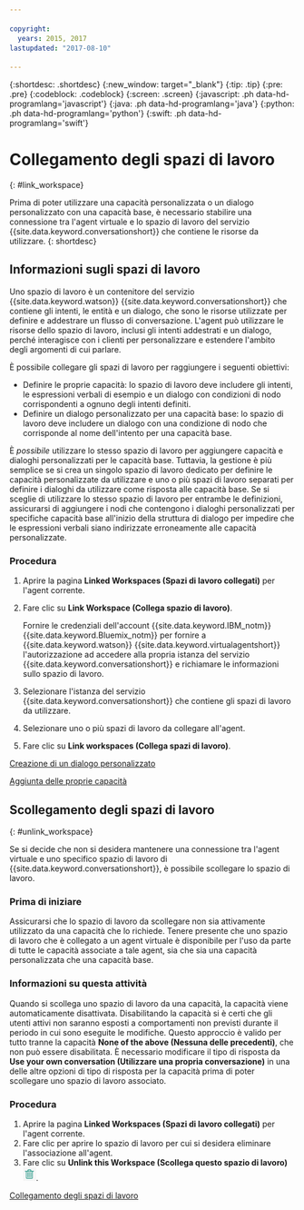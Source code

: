 ```yaml
---

copyright:
  years: 2015, 2017
lastupdated: "2017-08-10"

---
```


{:shortdesc: .shortdesc}
{:new_window: target="_blank"}
{:tip: .tip}
{:pre: .pre}
{:codeblock: .codeblock}
{:screen: .screen}
{:javascript: .ph data-hd-programlang='javascript'}
{:java: .ph data-hd-programlang='java'}
{:python: .ph data-hd-programlang='python'}
{:swift: .ph data-hd-programlang='swift'}

# Collegamento degli spazi di lavoro
{: #link_workspace}

Prima di poter utilizzare una capacità personalizzata o un dialogo personalizzato con una
capacità base, è necessario stabilire una connessione tra l'agent virtuale e lo spazio di lavoro del servizio
{{site.data.keyword.conversationshort}} che contiene le risorse da utilizzare.
{: shortdesc}

## Informazioni sugli spazi di lavoro

Uno spazio di lavoro è un contenitore del servizio {{site.data.keyword.watson}}
{{site.data.keyword.conversationshort}} che contiene gli intenti, le entità e un dialogo,
che sono le risorse utilizzate per definire e addestrare un flusso di conversazione. L'agent può
utilizzare le risorse dello spazio di lavoro, inclusi gli intenti addestrati e un dialogo, perché
interagisce con i clienti per personalizzare e estendere l'ambito degli argomenti di cui parlare.

È possibile collegare gli spazi di lavoro per raggiungere i seguenti obiettivi:

- Definire le proprie capacità: lo spazio di lavoro deve includere gli intenti, le
espressioni verbali di esempio e un dialogo con condizioni di nodo corrispondenti a ognuno degli
intenti definiti.
- Definire un dialogo personalizzato per una capacità base: lo spazio di lavoro deve
includere un dialogo con una condizione di nodo che corrisponde al nome dell'intento per una
capacità base.

È *possibile* utilizzare lo stesso spazio di lavoro per aggiungere capacità e dialoghi personalizzati per le capacità base. Tuttavia, la gestione è più semplice se si crea un singolo spazio di lavoro dedicato per
definire le capacità personalizzate da utilizzare e
uno o più spazi di lavoro separati per definire i dialoghi da utilizzare come risposta alle
capacità base. Se si sceglie di utilizzare lo stesso
spazio di lavoro per entrambe le definizioni, assicurarsi di aggiungere i nodi che contengono i
dialoghi personalizzati per specifiche capacità base all'inizio della struttura di dialogo per
impedire che le espressioni verbali siano indirizzate erroneamente alle capacità
personalizzate.

### Procedura

1.  Aprire la pagina **Linked Workspaces (Spazi di lavoro collegati)** per l'agent corrente.
1.  Fare clic su **Link Workspace (Collega spazio di lavoro)**.

    Fornire le credenziali dell'account {{site.data.keyword.IBM_notm}}
{{site.data.keyword.Bluemix_notm}} per fornire a {{site.data.keyword.watson}}
{{site.data.keyword.virtualagentshort}} l'autorizzazione ad accedere alla propria istanza
del servizio {{site.data.keyword.conversationshort}} e richiamare le informazioni
sullo spazio di lavoro.

1.  Selezionare l'istanza del servizio {{site.data.keyword.conversationshort}} che
contiene gli spazi di lavoro da utilizzare.
1.  Selezionare uno o più spazi di lavoro da collegare all'agent.
1.  Fare clic su **Link workspaces (Collega spazi di lavoro)**.

[Creazione di un dialogo personalizzato](add-custom-dialog.html)

[Aggiunta delle proprie capacità](add-custom-capabilities.html)

## Scollegamento degli spazi di lavoro 
{: #unlink_workspace}

Se si decide che non si desidera mantenere una connessione tra l'agent virtuale e uno
specifico spazio di lavoro di {{site.data.keyword.conversationshort}}, è possibile
scollegare lo spazio di lavoro.

### Prima di iniziare

Assicurarsi che lo spazio di lavoro da scollegare non sia attivamente utilizzato da una
capacità che lo richiede. Tenere presente che uno spazio di lavoro che è collegato a un agent
virtuale è disponibile per l'uso da parte di tutte le capacità associate a tale agent, sia che
sia una capacità personalizzata che una capacità base.

### Informazioni su questa attività

Quando si scollega uno spazio di lavoro da una capacità, la capacità viene
automaticamente disattivata. Disabilitando la capacità si è certi che gli utenti attivi non
saranno esposti a comportamenti non previsti durante il periodo in cui sono eseguite le modifiche. Questo
approccio è valido per tutto tranne la capacità **None of the above (Nessuna delle precedenti)**, che non può essere disabilitata. È
necessario modificare il tipo di risposta da **Use your own conversation (Utilizzare una propria conversazione)** in
una delle altre opzioni di tipo di risposta per la capacità prima di poter scollegare
uno spazio di lavoro associato.

### Procedura

1.  Aprire la pagina **Linked Workspaces (Spazi di lavoro collegati)** per l'agent corrente.
1.  Fare clic per aprire lo spazio di lavoro per cui si desidera eliminare l'associazione
all'agent.
1.  Fare clic su **Unlink this Workspace (Scollega questo spazio di
lavoro)** ![Icona cestino che rappresenta l'eliminazione della relazione di collegamento](images/trash.png).

[Collegamento degli spazi di lavoro](link_workspace.html)
